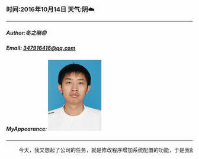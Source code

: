 ### 时间:2016年10月14日 天气:阴:cloud:
-----
#####   Author:冬之晓:angry:
#####   Email: 347916416@qq.com
#####   MyAppearance: ![MyAppearance](../MyPicture.JPG "我的头像")
----------

<pre>
    今天，我又想起了公司的任务，就是修改程序增加系统配置的功能，于是我就把配置的内容加入了进去，通过使用
</pre>